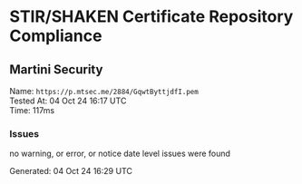 # STIR/SHAKEN Certificate Repository Compliance

## Martini Security

Name: `https://p.mtsec.me/2884/GqwtByttjdfI.pem`\
Tested At: 04 Oct 24 16:17 UTC\
Time: 117ms

### Issues

no warning, or error, or notice date level issues were found

Generated: 04 Oct 24 16:29 UTC